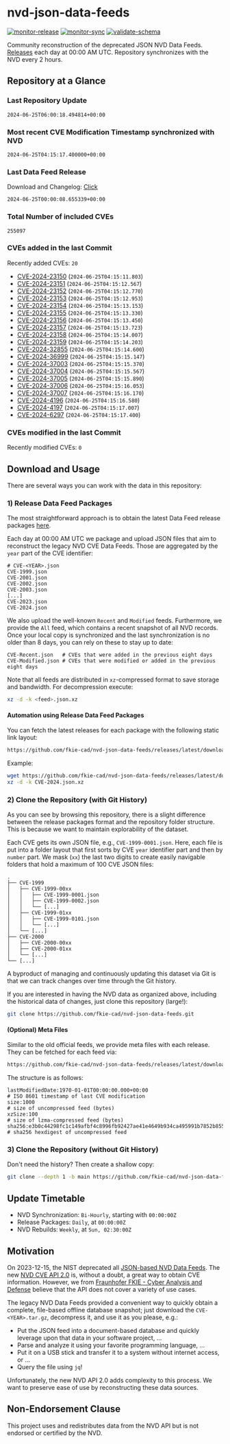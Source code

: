 # nvd-json-data-feeds

[![monitor-release](https://github.com/fkie-cad/nvd-json-data-feeds/actions/workflows/monitor_release.yml/badge.svg)](https://github.com/fkie-cad/nvd-json-data-feeds/actions/workflows/monitor_release.yml)
[![monitor-sync](https://github.com/fkie-cad/nvd-json-data-feeds/actions/workflows/monitor_sync.yml/badge.svg)](https://github.com/fkie-cad/nvd-json-data-feeds/actions/workflows/monitor_sync.yml)
[![validate-schema](https://github.com/fkie-cad/nvd-json-data-feeds/actions/workflows/validate_schema.yml/badge.svg)](https://github.com/fkie-cad/nvd-json-data-feeds/actions/workflows/validate_schema.yml)

Community reconstruction of the deprecated JSON NVD Data Feeds.
[Releases](https://github.com/fkie-cad/nvd-json-data-feeds/releases/latest) each day at 00:00 AM UTC.
Repository synchronizes with the NVD every 2 hours.

## Repository at a Glance

### Last Repository Update

```plain
2024-06-25T06:00:18.494814+00:00
```

### Most recent CVE Modification Timestamp synchronized with NVD

```plain
2024-06-25T04:15:17.400000+00:00
```

### Last Data Feed Release

Download and Changelog: [Click](https://github.com/fkie-cad/nvd-json-data-feeds/releases/latest)

```plain
2024-06-25T00:00:08.655339+00:00
```

### Total Number of included CVEs

```plain
255097
```

### CVEs added in the last Commit

Recently added CVEs: `20`

- [CVE-2024-23150](CVE-2024/CVE-2024-231xx/CVE-2024-23150.json) (`2024-06-25T04:15:11.803`)
- [CVE-2024-23151](CVE-2024/CVE-2024-231xx/CVE-2024-23151.json) (`2024-06-25T04:15:12.567`)
- [CVE-2024-23152](CVE-2024/CVE-2024-231xx/CVE-2024-23152.json) (`2024-06-25T04:15:12.770`)
- [CVE-2024-23153](CVE-2024/CVE-2024-231xx/CVE-2024-23153.json) (`2024-06-25T04:15:12.953`)
- [CVE-2024-23154](CVE-2024/CVE-2024-231xx/CVE-2024-23154.json) (`2024-06-25T04:15:13.153`)
- [CVE-2024-23155](CVE-2024/CVE-2024-231xx/CVE-2024-23155.json) (`2024-06-25T04:15:13.330`)
- [CVE-2024-23156](CVE-2024/CVE-2024-231xx/CVE-2024-23156.json) (`2024-06-25T04:15:13.450`)
- [CVE-2024-23157](CVE-2024/CVE-2024-231xx/CVE-2024-23157.json) (`2024-06-25T04:15:13.723`)
- [CVE-2024-23158](CVE-2024/CVE-2024-231xx/CVE-2024-23158.json) (`2024-06-25T04:15:14.007`)
- [CVE-2024-23159](CVE-2024/CVE-2024-231xx/CVE-2024-23159.json) (`2024-06-25T04:15:14.203`)
- [CVE-2024-32855](CVE-2024/CVE-2024-328xx/CVE-2024-32855.json) (`2024-06-25T04:15:14.600`)
- [CVE-2024-36999](CVE-2024/CVE-2024-369xx/CVE-2024-36999.json) (`2024-06-25T04:15:15.147`)
- [CVE-2024-37003](CVE-2024/CVE-2024-370xx/CVE-2024-37003.json) (`2024-06-25T04:15:15.370`)
- [CVE-2024-37004](CVE-2024/CVE-2024-370xx/CVE-2024-37004.json) (`2024-06-25T04:15:15.567`)
- [CVE-2024-37005](CVE-2024/CVE-2024-370xx/CVE-2024-37005.json) (`2024-06-25T04:15:15.890`)
- [CVE-2024-37006](CVE-2024/CVE-2024-370xx/CVE-2024-37006.json) (`2024-06-25T04:15:16.053`)
- [CVE-2024-37007](CVE-2024/CVE-2024-370xx/CVE-2024-37007.json) (`2024-06-25T04:15:16.170`)
- [CVE-2024-4196](CVE-2024/CVE-2024-41xx/CVE-2024-4196.json) (`2024-06-25T04:15:16.580`)
- [CVE-2024-4197](CVE-2024/CVE-2024-41xx/CVE-2024-4197.json) (`2024-06-25T04:15:17.007`)
- [CVE-2024-6297](CVE-2024/CVE-2024-62xx/CVE-2024-6297.json) (`2024-06-25T04:15:17.400`)


### CVEs modified in the last Commit

Recently modified CVEs: `0`



## Download and Usage

There are several ways you can work with the data in this repository:

### 1) Release Data Feed Packages

The most straightforward approach is to obtain the latest Data Feed release packages [here](https://github.com/fkie-cad/nvd-json-data-feeds/releases/latest).

Each day at 00:00 AM UTC we package and upload JSON files that aim to reconstruct the legacy NVD CVE Data Feeds.
Those are aggregated by the `year` part of the CVE identifier:

```
# CVE-<YEAR>.json
CVE-1999.json
CVE-2001.json
CVE-2002.json
CVE-2003.json
[...]
CVE-2023.json
CVE-2024.json
```

We also upload the well-known `Recent` and `Modified` feeds.
Furthermore, we provide the `All` feed, which contains a recent snapshot of all NVD records.
Once your local copy is synchronized and the last synchronization is no older than 8 days, you can rely on these to stay up to date:

```plain
CVE-Recent.json   # CVEs that were added in the previous eight days
CVE-Modified.json # CVEs that were modified or added in the previous eight days
```

Note that all feeds are distributed in `xz`-compressed format to save storage and bandwidth.
For decompression execute:

```sh
xz -d -k <feed>.json.xz
```

#### Automation using Release Data Feed Packages

You can fetch the latest releases for each package with the following static link layout:

```sh
https://github.com/fkie-cad/nvd-json-data-feeds/releases/latest/download/CVE-<YEAR>.json.xz
```

Example:

```sh
wget https://github.com/fkie-cad/nvd-json-data-feeds/releases/latest/download/CVE-2024.json.xz
xz -d -k CVE-2024.json.xz
```

### 2) Clone the Repository (with Git History)

As you can see by browsing this repository, there is a slight difference between the release packages format and the repository folder structure.
This is because we want to maintain explorability of the dataset.

Each CVE gets its own JSON file, e.g., `CVE-1999-0001.json`.
Here, each file is put into a folder layout that first sorts by CVE `year` identifier part and then by `number` part.
We mask (`xx`) the last two digits to create easily navigable folders that hold a maximum of 100 CVE JSON files:

```plain
.
├── CVE-1999
│   ├── CVE-1999-00xx
│   │   ├── CVE-1999-0001.json
│   │   ├── CVE-1999-0002.json
│   │   └── [...]
│   ├── CVE-1999-01xx
│   │   ├── CVE-1999-0101.json
│   │   └── [...]
│   └── [...]
├── CVE-2000
│   ├── CVE-2000-00xx
│   ├── CVE-2000-01xx
│   └── [...]
└── [...]
```

A byproduct of managing and continuously updating this dataset via Git is that we can track changes over time through the Git history.

If you are interested in having the NVD data as organized above, including the historical data of changes, just clone this repository (large!):

```sh
git clone https://github.com/fkie-cad/nvd-json-data-feeds.git
```

#### (Optional) Meta Files

Similar to the old official feeds, we provide meta files with each release. They can be fetched for each feed via:

```sh
https://github.com/fkie-cad/nvd-json-data-feeds/releases/latest/download/CVE-<YEAR>.meta
```

The structure is as follows:

```plain
lastModifiedDate:1970-01-01T00:00:00.000+00:00                          # ISO 8601 timestamp of last CVE modification
size:1000                                                               # size of uncompressed feed (bytes)
xzSize:100                                                              # size of lzma-compressed feed (bytes)
sha256:e3b0c44298fc1c149afbf4c8996fb92427ae41e4649b934ca495991b7852b855 # sha256 hexdigest of uncompressed feed
```

### 3) Clone the Repository (without Git History)

Don't need the history? Then create a shallow copy:

```sh
git clone --depth 1 -b main https://github.com/fkie-cad/nvd-json-data-feeds.git
```


## Update Timetable

* NVD Synchronization: `Bi-Hourly`, starting with `00:00:00Z`
* Release Packages: `Daily`, at `00:00:00Z`
* NVD Rebuilds: `Weekly`, at `Sun, 02:30:00Z`


## Motivation

On 2023-12-15, the NIST deprecated all [JSON-based NVD Data Feeds](https://nvd.nist.gov/vuln/data-feeds#divRetirementBanner-1).
The new [NVD CVE API 2.0](https://nvd.nist.gov/developers/vulnerabilities) is, without a doubt, a great way to obtain CVE information.
However, we from [Fraunhofer FKIE - Cyber Analysis and Defense](https://www.fkie.fraunhofer.de/en/departments/cad.html) believe that the API does not cover a variety of use cases.

The legacy NVD Data Feeds provided a convenient way to quickly obtain a complete, file-based offline database snapshot; just download the `CVE-<YEAR>.tar.gz`, decompress it, and use it as you please, e.g.:

- Put the JSON feed into a document-based database and quickly leverage upon that data in your software project, ...
- Parse and analyze it using your favorite programming language, ...
- Put it on a USB stick and transfer it to a system without internet access, or ...
- Query the file using `jq`!

Unfortunately, the new NVD API 2.0 adds complexity to this process.
We want to preserve ease of use by reconstructing these data sources.

## Non-Endorsement Clause

This project uses and redistributes data from the NVD API but is not endorsed or certified by the NVD.